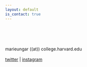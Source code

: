 ```yaml
---
layout: default
is_contact: true
---
```

<br>
<br>
<br>
<br>
marieungar  ((at))  college.harvard.edu
<br>
<br>
<a href="https://twitter.com/mreeeungr" target="_blank">twitter</a> | <a href="https://www.instagram.com/marieungar" target="_blank">instagram</a>
<br>
<br>